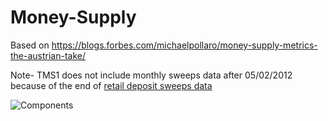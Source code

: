 # Money-Supply
Based on https://blogs.forbes.com/michaelpollaro/money-supply-metrics-the-austrian-take/

Note- TMS1 does not include monthly sweeps data after 05/02/2012 because of the end of [retail deposit sweeps data](https://research.stlouisfed.org/aggreg/swdata.html)

![Components](https://mishtalk.com/.image/c_limit%2Ccs_srgb%2Cq_auto:good%2Cw_300/MTcxOTA1NTM2Njc1NDIzNTU0/image-placeholder-title.webp)
